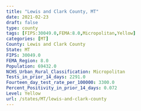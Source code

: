 ```yaml
---
title: "Lewis and Clark County, MT"
date: 2021-02-23
draft: false
type: county
tags: [FIPS:30049.0,FEMA:8.0,Micropolitan,Yellow]
categories: [MT]
County: Lewis and Clark County
State: MT
FIPS: 30049.0
FEMA_Region: 8.0
Population: 69432.0
NCHS_Urban_Rural_Classification: Micropolitan
Tests_in_prior_14_days: 2291.0
Fourteen_day_test_rate_per_100000: 3300.0
Percent_Positivity_in_prior_14_days: 0.072
Level: Yellow
url: /states/MT/lewis-and-clark-county
---
```



